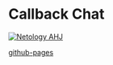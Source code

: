 # Callback Chat

[![Netology AHJ](https://github.com/O-R-C/ahj-homeworks-anim-2/actions/workflows/web.yml/badge.svg)](https://github.com/O-R-C/ahj-homeworks-anim-2/actions/workflows/web.yml)

[github-pages](https://o-r-c.github.io/ahj-homeworks-anim-2/)                                                                                                 
